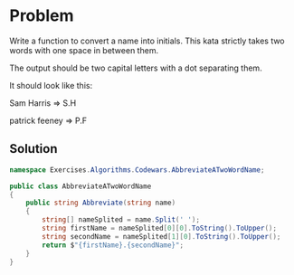 # Problem
Write a function to convert a name into initials. This kata strictly takes two words with one space in between them.

The output should be two capital letters with a dot separating them.

It should look like this:

Sam Harris => S.H

patrick feeney => P.F

## Solution
```cs
namespace Exercises.Algorithms.Codewars.AbbreviateATwoWordName;

public class AbbreviateATwoWordName
{
    public string Abbreviate(string name)
    {
        string[] nameSplited = name.Split(' ');
        string firstName = nameSplited[0][0].ToString().ToUpper();
        string secondName = nameSplited[1][0].ToString().ToUpper();
        return $"{firstName}.{secondName}";
    }
}
```

